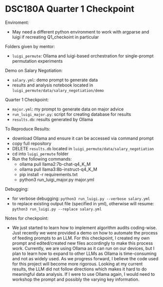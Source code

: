 # DSC180A Quarter 1 Checkpoint

Enviroment:
- May need a different python environment to work with argparse and luigi if recreating Q1_checkoint in particular 

Folders given by mentor:
- `luigi_permute`: Ollama and luigi-based orchestration for single-prompt permutation experiments

Demo on Salary Negotiation:
- `salary.yml`: demo prompt to generate data
-  results and analysis notebook located in `luigi_permute/data/salary_negotiation/demo`

Quarter 1 Checkpoint:

- `major.yml`: my prompt to generate data on major advice
- `run_luigi_major.py`: script for creating database for results
- `results.db`: results generated by Ollama

To Reproduce Results:
- download Ollama and ensure it can be accessed via command prompt
- copy full repository
- DELETE `results.db` located in `luigi_permute/data/salary_negotiation`
- cd into `luigi_permute` folder
- Run the following commands:
  - ollama pull llama2:7b-chat-q4_K_M
  - ollama pull llama3:8b-instruct-q4_K_M
  - pip install -r requirements.txt
  - python3 run_luigi_major.py major.yml


Debugging:
- for verbose debugging: `python3 run_luigi.py --verbose salary.yml`
- to replace existing output file (specified in yml), otherwise will resume: `python3 run_luigi.py --replace salary.yml`

Notes for checkpoint:
- We just started to learn how to implement algorithm audits coding-wise. Just recently we were provided a demo on how to automate the process of feeding prompts to an LLM. For this checkpoint, I created my own prompt and edited/created new files accordingly to make this process work. Currently, we are using Ollama as it can run on our devices, but I plan to learn how to expand to other LLMs as Ollama is time-consuming and not as widely used. As we progress forward, I believe the code used for this project will become more rigorous. Looking at my current results, the LLM did not follow directions which makes it hard to do meaningful data analysis. If I were to use Ollama again, I would need to workshop the prompt and possibly the varying key information. 

